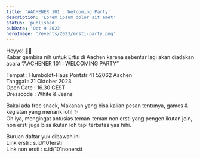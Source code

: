 ```yaml
---
title: 'AACHENER 101 : Welcoming Party'
description: 'Lorem ipsum dolor sit amet'
status: 'published'
pubDate: 'Oct 9 2023'
heroImage: '/events/2023/ersti-party.png'
---
```


Heyyo! 🙌🏻  
Kabar gembira nih untuk Ertis di Aachen karena sebentar lagi akan diadakan acara “AACHENER 101 : WELCOMING PARTY”  

Tempat : Humboldt-Haus,Pontstr 41 52062 Aachen  
Tanggal : 21 Oktober 2023  
Open Gate : 16.30 CEST  
Dresscode : White & Jeans

Bakal ada free snack, Makanan yang bisa kalian pesan tentunya, games & kegiatan yang menarik loh! ✨  
Oh iya, mengingat antusias teman-teman non ersti yang pengen ikutan join, non ersti juga bisa ikutan loh tapi terbatas yaa hihi.

Buruan daftar yuk dibawah ini  
Link ersti : s.id/101ersti  
Link non ersti : s.id/101nonersti